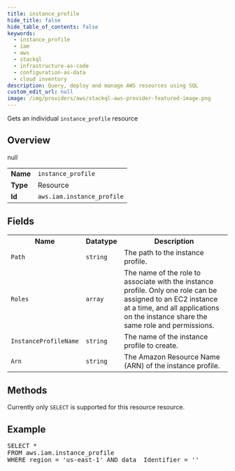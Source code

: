 ```yaml
---
title: instance_profile
hide_title: false
hide_table_of_contents: false
keywords:
  - instance_profile
  - iam
  - aws
  - stackql
  - infrastructure-as-code
  - configuration-as-data
  - cloud inventory
description: Query, deploy and manage AWS resources using SQL
custom_edit_url: null
image: /img/providers/aws/stackql-aws-provider-featured-image.png
---
```

Gets an individual <code>instance_profile</code> resource

## Overview
<table><tbody>
<tr><td><b>Name</b></td><td><code>instance_profile</code></td></tr>
<tr><td><b>Type</b></td><td>Resource</td></tr>
null
<tr><td><b>Id</b></td><td><code>aws.iam.instance_profile</code></td></tr>
</tbody></table>

## Fields
<table><tbody>
<tr><th>Name</th><th>Datatype</th><th>Description</th></tr>
<tr><td><code>Path</code></td><td><code>string</code></td><td>The path to the instance profile.</td></tr><tr><td><code>Roles</code></td><td><code>array</code></td><td>The name of the role to associate with the instance profile. Only one role can be assigned to an EC2 instance at a time, and all applications on the instance share the same role and permissions.</td></tr><tr><td><code>InstanceProfileName</code></td><td><code>string</code></td><td>The name of the instance profile to create.</td></tr><tr><td><code>Arn</code></td><td><code>string</code></td><td>The Amazon Resource Name (ARN) of the instance profile.</td></tr>
</tbody></table>

## Methods
Currently only <code>SELECT</code> is supported for this resource resource.

## Example
<pre>
SELECT * 
FROM aws.iam.instance_profile
WHERE region = 'us-east-1' AND data__Identifier = '<InstanceProfileName>'
</pre>
